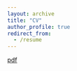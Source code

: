 ```yaml
---
layout: archive
title: "CV"
author_profile: true
redirect_from:
  - /resume
---
```



<a href="alesagelandry.github.io/CV_ALesageLandry.pdf" target="_blank">pdf</a>
